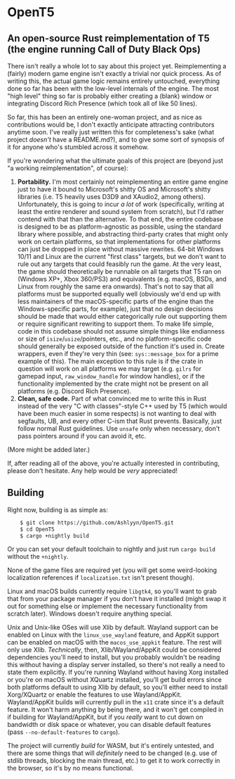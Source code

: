 # OpenT5
## An open-source Rust reimplementation of T5 (the engine running Call of Duty Black Ops)

There isn't really a whole lot to say about this project yet. Reimplementing a (fairly) modern game engine isn't exactly a trivial nor quick process. As of writing this, the actual game logic remains entirely untouched, everything done so far has been with the low-level internals of the engine. The most "high level" thing so far is probably either creating a (blank) window or integrating Discord Rich Presence (which took all of like 50 lines).

So far, this has been an entirely one-woman project, and as nice as contributions would be, I don't exactly anticipate attracting contributors anytime soon. I've really just written this for completeness's sake (what project *doesn't* have a README.md?), and to give some sort of synopsis of it for anyone who's stumbled across it somehow.

If you're wondering what the ultimate goals of this project are (beyond just "a working reimplementation", of course):
1. **Portability.** I'm most certainly not reimplementing an entire game engine just to have it bound to Microsoft's shitty OS and Microsoft's shitty libraries (i.e. T5 heavily uses D3D9 and XAudio2, among others). Unfortunately, this is going to incur *a lot* of work (specifically, writing at least the entire renderer and sound system from scratch), but I'd rather contend with that than the alternative. To that end, the entire codebase is designed to be as platform-agnostic as possible, using the standard library where possible, and abstracting third-party crates that might only work on certain platforms, so that implementations for other platforms can just be dropped in place without massive rewrites. 64-bit Windows 10/11 and Linux are the current "first class" targets, but we don't want to rule out any targets that could feasibly run the game. At the very least, the game should theoretically be runnable on all targets that T5 ran on (Windows XP+, Xbox 360/PS3) and equivalents (e.g. macOS, BSDs, and Linux from roughly the same era onwards). That's not to say that all platforms must be supported equally well (obviously we'd end up with less maintainers of the macOS-specific parts of the engine than the Windows-specific parts, for example), just that no design decisions should be made that would either categorically rule out supporting them or require significant rewriting to support them. To make life simple, code in this codebase should not assume simple things like endianness or size of `isize`/`usize`/pointers, etc., and no platform-specific code should generally be exposed outside of the function it's used in. Create wrappers, even if they're very thin (see: `sys::message_box` for a prime example of this). The main exception to this rule is if the crate in question will work on all platforms we may target (e.g. `gilrs` for gamepad input, `raw_window_handle` for window handles), or if the functionality implemented by the crate might not be present on all platforms (e.g. Discord Rich Presence).
2. **Clean, safe code.** Part of what convinced me to write this in Rust instead of the very "C with classes"-style C++ used by T5 (which would have been much easier in some respects) is not wanting to deal with segfaults, UB, and every other C-ism that Rust prevents. Basically, just follow normal Rust guidelines. Use `unsafe` only when necessary, don't pass pointers around if you can avoid it, etc.

(More might be added later.)

If, after reading all of the above, you're actually interested in contributing, please don't hesitate. Any help would be *very* appreciated!

## Building
Right now, building is as simple as:
```bash
    $ git clone https://github.com/Ashlyyn/OpenT5.git
    $ cd OpenT5
    $ cargo +nightly build
```
Or you can set your default toolchain to nightly and just run `cargo build` without the `+nightly`.

None of the game files are required yet (you will get some weird-looking localization references if `localization.txt` isn't present though).

Linux and macOS builds currently require `libgtk4`, so you'll want to grab that from your package manager if you don't have it installed (might swap it out for something else or implement the necessary functionality from scratch later). Windows doesn't require anything special.

Unix and Unix-like OSes will use Xlib by default. Wayland support can be enabled on Linux with the `linux_use_wayland` feature, and AppKit support can be enabled on macOS with the `macos_use_appkit` feature. The rest will only use Xlib. *Technically*, then, Xlib/Wayland/AppKit could be considered dependencies you'll need to install, but you probably wouldn't be reading this without having a display server installed, so there's not really a need to state them explicitly. If you're running Wayland without having Xorg installed or you're on macOS without XQuartz installed, you'll get build errors since both platforms default to using Xlib by default, so you'll either need to install Xorg/XQuartz or enable the features to use Wayland/AppKit. Wayland/AppKit builds will currently pull in the `x11` crate since it's a default feature. It won't harm anything by being there, and it won't get compiled in if building for Wayland/AppKit, but if you *really* want to cut down on bandwidth or disk space or whatever, you can disable default features (pass `--no-default-features` to `cargo`).

The project will currently *build* for WASM, but it's entirely untested, and there are some things that will *definitely* need to be changed (e.g. use of stdlib threads, blocking the main thread, etc.) to get it to work correctly in the browser, so it's by no means functional.
